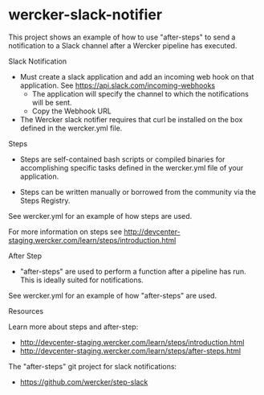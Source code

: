 # wercker-slack-notifier

This project shows an example of how to use "after-steps" to send a notification to a Slack channel after a Wercker pipeline has executed.

Slack Notification
- Must create a slack application and add an incoming web hook on that application.
See https://api.slack.com/incoming-webhooks
  - The application will specify the channel to which the notifications will be sent.
  - Copy the Webhook URL
- The Wercker slack notifier requires that curl be installed on the box defined in the wercker.yml file.
  
Steps
- Steps are self-contained bash scripts or compiled binaries for accomplishing 
specific tasks defined in the wercker.yml file of your application. 

- Steps can be written manually or borrowed from the community via the Steps Registry.

See wercker.yml for an example of how steps are used.

For more information on steps see http://devcenter-staging.wercker.com/learn/steps/introduction.html

After Step
- "after-steps" are used to perform a function after a pipeline has run.  This is ideally suited for notifications.

See wercker.yml for an example of how "after-steps" are used.


Resources

Learn more about steps and after-step: 
- http://devcenter-staging.wercker.com/learn/steps/introduction.html
- http://devcenter-staging.wercker.com/learn/steps/after-steps.html

The "after-steps" git project for slack notifications:
- https://github.com/wercker/step-slack